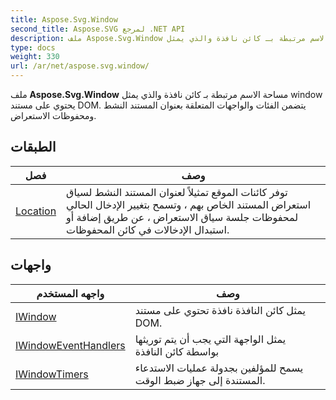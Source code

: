 ```yaml
---
title: Aspose.Svg.Window
second_title: Aspose.SVG لمرجع .NET API
description: ملف Aspose.Svg.Window مساحة الاسم مرتبطة بـ كائن نافذة والذي يمثل window يحتوي على مستند DOM. يتضمن الفئات والواجهات المتعلقة بعنوان المستند النشط ومحفوظات الاستعراض.
type: docs
weight: 330
url: /ar/net/aspose.svg.window/
---
```

ملف **Aspose.Svg.Window** مساحة الاسم مرتبطة بـ كائن نافذة والذي يمثل window يحتوي على مستند DOM. يتضمن الفئات والواجهات المتعلقة بعنوان المستند النشط ومحفوظات الاستعراض.

## الطبقات

| فصل | وصف |
| --- | --- |
| [Location](./location/) | توفر كائنات الموقع تمثيلاً لعنوان المستند النشط لسياق استعراض المستند الخاص بهم ، وتسمح بتغيير الإدخال الحالي لمحفوظات جلسة سياق الاستعراض ، عن طريق إضافة أو استبدال الإدخالات في كائن المحفوظات. |
## واجهات

| واجهه المستخدم | وصف |
| --- | --- |
| [IWindow](./iwindow/) | يمثل كائن النافذة نافذة تحتوي على مستند DOM. |
| [IWindowEventHandlers](./iwindoweventhandlers/) | يمثل الواجهة التي يجب أن يتم توريثها بواسطة كائن النافذة |
| [IWindowTimers](./iwindowtimers/) | يسمح للمؤلفين بجدولة عمليات الاستدعاء المستندة إلى جهاز ضبط الوقت. |


